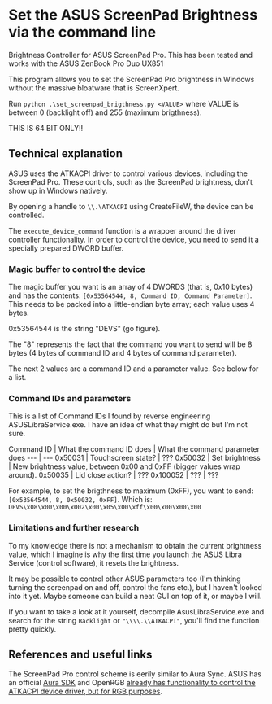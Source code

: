 # Set the ASUS ScreenPad Brightness via the command line

Brightness Controller for ASUS ScreenPad Pro. This has been tested and works with the ASUS ZenBook Pro Duo UX851

This program allows you to set the ScreenPad Pro brightness in Windows without the massive bloatware that is ScreenXpert.

Run `python .\set_screenpad_brigthness.py <VALUE>` where VALUE is between 0 (backlight off) and 255 (maximum brigthness).

THIS IS 64 BIT ONLY!!

## Technical explanation

ASUS uses the ATKACPI driver to control various devices, including the ScreenPad Pro. These controls, such as the ScreenPad brightness, don't show up in Windows natively.

By opening a handle to `\\.\ATKACPI` using CreateFileW, the device can be controlled.

The `execute_device_command` function is a wrapper around the driver controller functionality. In order to control the device, you need to send it a specially prepared DWORD buffer.

### Magic buffer to control the device

The magic buffer you want is an array of 4 DWORDS (that is, 0x10 bytes) and has the contents: `[0x53564544, 8, Command ID, Command Parameter]`. This needs to be packed into a little-endian byte array; each value uses 4 bytes.

0x53564544 is the string "DEVS" (go figure).

The "8" represents the fact that the command you want to send will be 8 bytes (4 bytes of command ID and 4 bytes of command parameter).

The next 2 values are a command ID and a parameter value. See below for a list.


### Command IDs and parameters

This is a list of Command IDs I found by reverse engineering ASUSLibraService.exe. I have an idea of what they might do but I'm not sure.

Command ID | What the command ID does | What the command parameter does
--- | ---
0x50031 | Touchscreen state? | ???
0x50032 | Set brightness | New brightness value, between 0x00 and 0xFF (bigger values wrap around).
0x50035 | Lid close action? | ???
0x100052 | ??? | ???

For example, to set the brigthness to maximum (0xFF), you want to send: `[0x53564544, 8, 0x50032, 0xFF]`. Which is: `DEVS\x08\x00\x00\x002\x00\x05\x00\xff\x00\x00\x00\x00`

### Limitations and further research

To my knowledge there is not a mechanism to obtain the current brightness value, which I imagine is why the first time you launch the ASUS Libra Service (control software), it resets the brightness.

It may be possible to control other ASUS parameters too (I'm thinking turning the screenpad on and off, control the fans etc.), but I haven't looked into it yet. Maybe someone can build a neat GUI on top of it, or maybe I will.

If you want to take a look at it yourself, decompile AsusLibraService.exe and search for the string `Backlight` or `"\\\\.\\ATKACPI"`, you'll find the function pretty quickly.

## References and useful links

The ScreenPad Pro control scheme is eerily similar to Aura Sync. ASUS has an official [Aura SDK](https://www.ASUS.com/campaign/aura/us/AURA-ready.php) and OpenRGB [already has functionality to control the ATKACPI device driver, but for RGB purposes](https://gitlab.com/CalcProgrammer1/OpenRGB).
